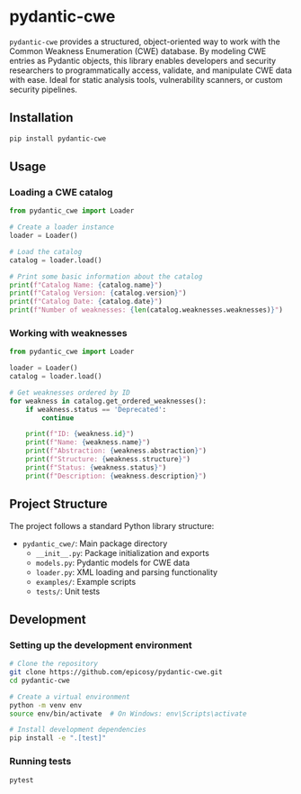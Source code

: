 # pydantic-cwe

`pydantic-cwe` provides a structured, object-oriented way to work with the Common Weakness Enumeration (CWE) database. 
By modeling CWE entries as Pydantic objects, this library enables developers and security researchers to 
programmatically access, validate, and manipulate CWE data with ease. Ideal for static analysis tools, vulnerability 
scanners, or custom security pipelines.

## Installation

```bash
pip install pydantic-cwe
```

## Usage

### Loading a CWE catalog

```python
from pydantic_cwe import Loader

# Create a loader instance
loader = Loader()

# Load the catalog
catalog = loader.load()

# Print some basic information about the catalog
print(f"Catalog Name: {catalog.name}")
print(f"Catalog Version: {catalog.version}")
print(f"Catalog Date: {catalog.date}")
print(f"Number of weaknesses: {len(catalog.weaknesses.weaknesses)}")
```

### Working with weaknesses

```python
from pydantic_cwe import Loader

loader = Loader()
catalog = loader.load()

# Get weaknesses ordered by ID
for weakness in catalog.get_ordered_weaknesses():
    if weakness.status == 'Deprecated':
        continue

    print(f"ID: {weakness.id}")
    print(f"Name: {weakness.name}")
    print(f"Abstraction: {weakness.abstraction}")
    print(f"Structure: {weakness.structure}")
    print(f"Status: {weakness.status}")
    print(f"Description: {weakness.description}")
```

## Project Structure

The project follows a standard Python library structure:

- `pydantic_cwe/`: Main package directory
  - `__init__.py`: Package initialization and exports
  - `models.py`: Pydantic models for CWE data
  - `loader.py`: XML loading and parsing functionality
  - `examples/`: Example scripts
  - `tests/`: Unit tests

## Development

### Setting up the development environment

```bash
# Clone the repository
git clone https://github.com/epicosy/pydantic-cwe.git
cd pydantic-cwe

# Create a virtual environment
python -m venv env
source env/bin/activate  # On Windows: env\Scripts\activate

# Install development dependencies
pip install -e ".[test]"
```

### Running tests

```bash
pytest
```
